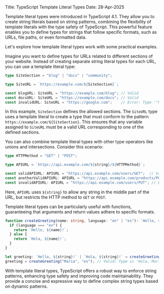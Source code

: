 Title: TypeScript Template Literal Types
Date: 28-Apr-2025

Template literal types were introduced in TypeScript 4.1.  They allow you to create string literals based on string patterns, combining the flexibility of template literals with the type safety of TypeScript. This powerful feature enables you to define types for strings that follow specific formats, such as URLs, file paths, or even formatted data.

Let's explore how template literal types work with some practical examples.

Imagine you want to define types for URLs related to different sections of your website.  Instead of creating separate string literal types for each URL, you can use a template literal type:

```typescript
type SiteSection = "blog" | "docs" | "community";

type SiteURL = `https://example.com/${SiteSection}`;

const blogURL: SiteURL = "https://example.com/blog"; // Valid
const docsURL: SiteURL = "https://example.com/docs"; // Valid
const invalidURL: SiteURL = "https://google.com";    // Error: Type '"https://google.com"' is not assignable to type 'SiteURL'.
```

In this example, `SiteSection` defines the allowed sections.  The `SiteURL` type uses a template literal to create a type that must conform to the pattern `https://example.com/${SiteSection}`.  This ensures that any variable assigned to `SiteURL` must be a valid URL corresponding to one of the defined sections.

You can also combine template literal types with other type operators like unions and intersections. Consider this scenario:

```typescript
type HTTPMethod = "GET" | "POST";

type APIURL = `https://api.example.com/${string}/${HTTPMethod}`;

const validAPIURL: APIURL = "https://api.example.com/users/GET";  // Valid
const anotherValidAPIURL: APIURL = "https://api.example.com/products/POST"; // Valid
const invalidAPIURL: APIURL = "https://api.example.com/users/PUT"; // Error: Type '"https://api.example.com/users/PUT"' is not assignable to type 'APIURL'.
```

Here, `APIURL` uses `${string}` to allow any string in the middle part of the URL, but restricts the HTTP method to `GET` or `POST`.


Template literal types can be particularly useful with functions, guaranteeing that arguments and return values adhere to specific formats.

```typescript
function createGreeting(name: string, language: "en" | "es"): `Hello, ${string}!` | `Hola, ${string}!` {
  if (language === "en") {
    return `Hello, ${name}!`;
  } else {
    return `Hola, ${name}!`;
  }
}

let greeting: `Hello, ${string}!` | `Hola, ${string}!` = createGreeting("John", "en"); // Valid: Type is 'Hello, John!'
greeting = createGreeting("Maria", "es"); // Valid: Type is 'Hola, Maria!'
```


With template literal types, TypeScript offers a robust way to enforce string patterns, enhancing type safety and improving code maintainability.  They provide a concise and expressive way to define complex string types based on dynamic patterns.
